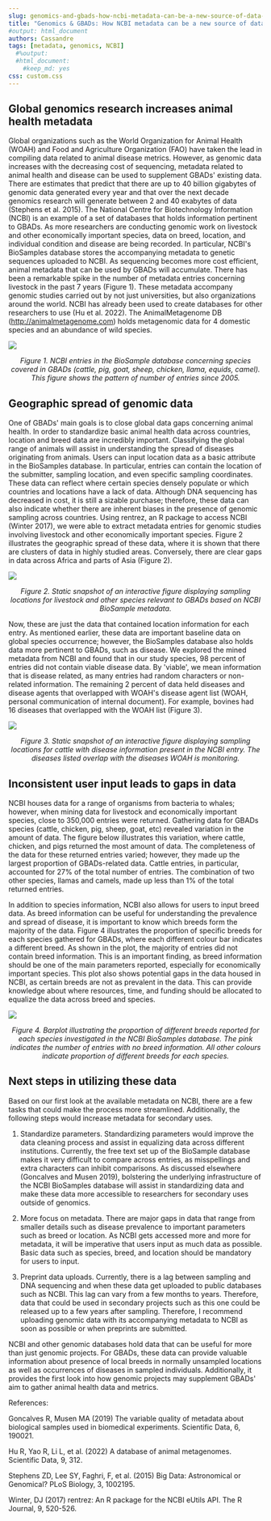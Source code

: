 ```yaml
---
slug: genomics-and-gbads-how-ncbi-metadata-can-be-a-new-source-of-data-on-livestock production-and-health
title: "Genomics & GBADs: How NCBI metadata can be a new source of data on livestock production and health"
#output: html_document
authors: Cassandre 
tags: [metadata, genomics, NCBI]
  #%output:
  #html_document:
    #keep_md: yes
css: custom.css 
---
```


## Global genomics research increases animal health metadata 

Global organizations such as the World Organization for Animal Health (WOAH) and Food and Agriculture Organization (FAO) have taken the lead in compiling data related to animal disease metrics. However, as genomic data increases with the decreasing cost of sequencing, metadata related to animal health and disease can be used to supplement GBADs' existing data. There are estimates that predict that there are up to 40 billion gigabytes of genomic data generated every year and that over the next decade genomics research will generate between 2 and 40 exabytes of data (Stephens et al. 2015). The National Centre for Biotechnology Information (NCBI) is an example of a set of databases that holds information pertinent to GBADs. As more researchers are conducting genomic work on livestock and other economically important species, data on breed, location, and individual condition and disease are being recorded. In particular, NCBI's BioSamples database stores the accompanying metadata to genetic sequences uploaded to NCBI. As sequencing becomes more cost efficient, animal metadata that can be used by GBADs will accumulate. There has been a remarkable spike in the number of metadata entries concerning livestock in the past 7 years (Figure 1). These metadata accompany genomic studies carried out by not just universities, but also organizations around the world. NCBI has already been used to create databases for other researchers to use (Hu et al. 2022). The AnimalMetagenome DB (http://animalmetagenome.com) holds metagenomic data for 4 domestic species and an abundance of wild species. 

![](https://i.imgur.com/bgF3nCD.png)
<p align="center"><i>Figure 1. NCBI entries in the BioSample database concerning species covered in GBADs (cattle, pig, goat, sheep, chicken, llama, equids, camel). This figure shows the pattern of number of entries since 2005.</i></p>

## Geographic spread of genomic data
One of GBADs' main goals is to close global data gaps concerning animal health. In order to standardize basic animal health data across countries, location and breed data are incredibly important. Classifying the global range of animals will assist in understanding the spread of diseases originating from animals. Users can input location data as a basic attribute in the BioSamples database. In particular, entries can contain the location of the submitter, sampling location, and even specific sampling coordinates. These data can reflect where certain species densely populate or which countries and locations have a lack of data. Although DNA sequencing has decreased in cost, it is still a sizable purchase; therefore, these data can also indicate whether there are inherent biases in the presence of genomic sampling across countries. Using rentrez, an R package to access NCBI (Winter 2017), we were able to extract metadata entries for genomic studies involving livestock and other economically important species. Figure 2 illustrates the geographic spread of these data, where it is shown that there are clusters of data in highly studied areas. Conversely, there are clear gaps in data across Africa and parts of Asia (Figure 2). 

![](https://i.imgur.com/skR7ffk.png)
<p align="center"><i>Figure 2. Static snapshot of an interactive figure displaying sampling locations for livestock and other species relevant to GBADs based on NCBI BioSample metadata.</i></p>

Now, these are just the data that contained location information for each entry. As mentioned earlier, these data are important baseline data on global species occurrence; however, the BioSamples database also holds data more pertinent to GBADs, such as disease. We explored the mined metadata from NCBI and found that in our study species, 98 percent of entries did not contain viable disease data. By 'viable', we mean information that is disease related, as many entries had random characters or non-related information. The remaining 2 percent of data held diseases and disease agents that overlapped with WOAH's disease agent list (WOAH, personal communication of internal document). For example, bovines had 16 diseases that overlapped with the WOAH list (Figure 3). 

![](https://i.imgur.com/jlqJbUB.png)
<p align="center"><i>Figure 3. Static snapshot of an interactive figure displaying sampling locations for cattle with disease information present in the NCBI entry. The diseases listed overlap with the diseases WOAH is monitoring. </i></p>


## Inconsistent user input leads to gaps in data 

NCBI houses data for a range of organisms from bacteria to whales; however, when mining data for livestock and economically important species, close to 350,000 entries were returned. Gathering data for GBADs species (cattle, chicken, pig, sheep, goat, etc) revealed variation in the amount of data. The figure below illustrates this variation, where cattle, chicken, and pigs returned the most amount of data. The completeness of the data for these returned entries varied; however, they made up the largest proportion of GBADs-related data. Cattle entries, in particular, accounted for 27% of the total number of entries. The combination of two other species, llamas and camels, made up less than 1% of the total returned entries. 

In addition to species information, NCBI also allows for users to input breed data. As breed information can be useful for understanding the prevalence and spread of disease, it is important to know which breeds form the majority of the data. Figure 4 illustrates the proportion of specific breeds for each species gathered for GBADs, where each different colour bar indicates a different breed. As shown in the plot, the majority of entries did not contain breed information. This is an important finding, as breed information should be one of the main parameters reported, especially for economically important species. This plot also shows potential gaps in the data housed in NCBI, as certain breeds are not as prevalent in the data. This can provide knowledge about where resources, time, and funding should be allocated to equalize the data across breed and species. 

![](https://i.imgur.com/dZKyLeW.png)
<p align="center"><i>Figure 4. Barplot illustrating the proportion of different breeds reported for each species investigated in the NCBI BioSamples database. The pink indicates the number of entries with no breed information. All other colours indicate proportion of different breeds for each species. 
  </i></p>


## Next steps in utilizing these data

Based on our first look at the available metadata on NCBI, there are a few tasks that could make the process more streamlined. Additionally, the following steps would increase metadata for secondary uses. 

1. Standardize parameters.
Standardizing parameters would improve the data cleaning process and assist in equalizing data across different institutions. Currently, the free text set up of the BioSample database makes it very difficult to compare across entries, as misspellings and extra characters can inhibit comparisons. As discussed elsewhere (Goncalves and Musen 2019), bolstering the underlying infrastructure of the NCBI BioSamples database will assist in standardizing data and make these data more accessible to researchers for secondary uses outside of genomics. 

2. More focus on metadata. 
There are major gaps in data that range from smaller details such as disease prevalence to important parameters such as breed or location. As NCBI gets accessed more and more for metadata, it will be imperative that users input as much data as possible. Basic data such as species, breed, and location should be mandatory for users to input. 

3. Preprint data uploads. 
Currently, there is a lag between sampling and DNA sequencing and when these data get uploaded to public databases such as NCBI. This lag can vary from a few months to years. Therefore, data that could be used in secondary projects such as this one could be released up to a few years after sampling. Therefore, I recommend uploading genomic data with its accompanying metadata to NCBI as soon as possible or when preprints are submitted.

NCBI and other genomic databases hold data that can be useful for more than just genomic projects. For GBADs, these data can provide valuable information about presence of local breeds in normally unsampled locations as well as occurrences of diseases in sampled individuals. Additionally, it provides the first look into how genomic projects may supplement GBADs' aim to gather animal health data and metrics. 

References: 

Goncalves R, Musen MA (2019) The variable quality of metadata about biological samples used in biomedical experiments. Scientific Data, 6, 190021. 

Hu R, Yao R, Li L, et al. (2022) A database of animal metagenomes. Scientific Data, 9, 312. 

Stephens ZD, Lee SY, Faghri, F, et al. (2015) Big Data: Astronomical or Genomical? PLoS Biology, 3, 1002195. 

Winter, DJ (2017) rentrez: An R package for the NCBI eUtils API. The R Journal, 9, 520-526. 
 
